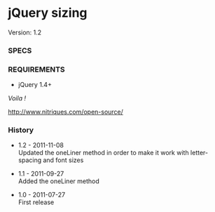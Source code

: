 # jQuery sizing #

Version: 1.2 

### SPECS ###



### REQUIREMENTS ###

- jQuery 1.4+

*Voila !*

http://www.nitriques.com/open-source/

### History ###

- 1.2 - 2011-11-08  
  Updated the oneLiner method in order to make it work with letter-spacing and font sizes

- 1.1 - 2011-09-27  
  Added the oneLiner method

- 1.0 - 2011-07-27  
  First release